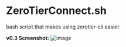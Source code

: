 # ZeroTierConnect.sh
bash script that makes using zerotier-cli easier.

**v0.3 Screenshot:** 
![image](https://github.com/ConzZah/ZeroTierConnect.sh/assets/69615452/62ef7f09-0623-4e96-9b66-57f376ee4a9c)
